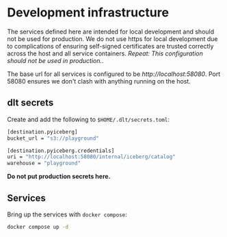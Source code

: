 # Development infrastructure

The services defined here are intended for local development and should not be used for production.
We do not use https for local development due to complications of ensuring self-signed
certificates are trusted correctly across the host and all service containers.
*Repeat: This configuration should not be used in production.*.

The base url for all services is configured to be *http://localhost:58080*.
Port 58080 ensures we don't clash with anything running on the host.

## dlt secrets

Create and add the following to `$HOME/.dlt/secrets.toml`:

```sh
[destination.pyiceberg]
bucket_url = "s3://playground"

[destination.pyiceberg.credentials]
uri = "http://localhost:58080/internal/iceberg/catalog"
warehouse = "playground"
```

**Do not put production secrets here.**

## Services

Bring up the services with `docker compose`:

```sh
docker compose up -d
```
